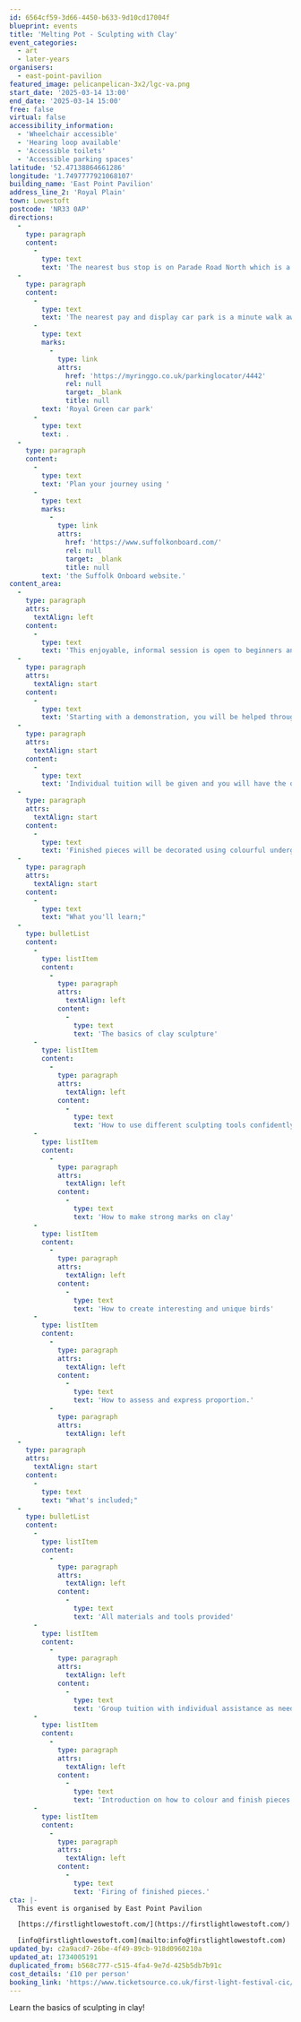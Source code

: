 ```yaml
---
id: 6564cf59-3d66-4450-b633-9d10cd17004f
blueprint: events
title: 'Melting Pot - Sculpting with Clay'
event_categories:
  - art
  - later-years
organisers:
  - east-point-pavilion
featured_image: pelicanpelican-3x2/lgc-va.png
start_date: '2025-03-14 13:00'
end_date: '2025-03-14 15:00'
free: false
virtual: false
accessibility_information:
  - 'Wheelchair accessible'
  - 'Hearing loop available'
  - 'Accessible toilets'
  - 'Accessible parking spaces'
latitude: '52.47138864661286'
longitude: '1.7497777921068107'
building_name: 'East Point Pavilion'
address_line_2: 'Royal Plain'
town: Lowestoft
postcode: 'NR33 0AP'
directions:
  -
    type: paragraph
    content:
      -
        type: text
        text: 'The nearest bus stop is on Parade Road North which is a three minute walk from East Point Pavilion. There is a selection of buses which connect us to the town centre for example, No X2, X22 and 109.'
  -
    type: paragraph
    content:
      -
        type: text
        text: 'The nearest pay and display car park is a minute walk away at '
      -
        type: text
        marks:
          -
            type: link
            attrs:
              href: 'https://myringgo.co.uk/parkinglocator/4442'
              rel: null
              target: _blank
              title: null
        text: 'Royal Green car park'
      -
        type: text
        text: .
  -
    type: paragraph
    content:
      -
        type: text
        text: 'Plan your journey using '
      -
        type: text
        marks:
          -
            type: link
            attrs:
              href: 'https://www.suffolkonboard.com/'
              rel: null
              target: _blank
              title: null
        text: 'the Suffolk Onboard website.'
content_area:
  -
    type: paragraph
    attrs:
      textAlign: left
    content:
      -
        type: text
        text: 'This enjoyable, informal session is open to beginners and more experienced alike. It is a lovely way to get an introduction to sculpture or to refine the skills you already have.'
  -
    type: paragraph
    attrs:
      textAlign: start
    content:
      -
        type: text
        text: 'Starting with a demonstration, you will be helped through the process of creating a bird sculpture in clay using different tools, and shown how to assess and express proportions with your work.'
  -
    type: paragraph
    attrs:
      textAlign: start
    content:
      -
        type: text
        text: 'Individual tuition will be given and you will have the opportunity to create a unique bird of your own.'
  -
    type: paragraph
    attrs:
      textAlign: start
    content:
      -
        type: text
        text: 'Finished pieces will be decorated using colourful underglazes and then will be fired at the studio and ready for collection in approximately 2-3 weeks.'
  -
    type: paragraph
    attrs:
      textAlign: start
    content:
      -
        type: text
        text: "What you'll learn;"
  -
    type: bulletList
    content:
      -
        type: listItem
        content:
          -
            type: paragraph
            attrs:
              textAlign: left
            content:
              -
                type: text
                text: 'The basics of clay sculpture'
      -
        type: listItem
        content:
          -
            type: paragraph
            attrs:
              textAlign: left
            content:
              -
                type: text
                text: 'How to use different sculpting tools confidently'
      -
        type: listItem
        content:
          -
            type: paragraph
            attrs:
              textAlign: left
            content:
              -
                type: text
                text: 'How to make strong marks on clay'
      -
        type: listItem
        content:
          -
            type: paragraph
            attrs:
              textAlign: left
            content:
              -
                type: text
                text: 'How to create interesting and unique birds'
      -
        type: listItem
        content:
          -
            type: paragraph
            attrs:
              textAlign: left
            content:
              -
                type: text
                text: 'How to assess and express proportion.'
          -
            type: paragraph
            attrs:
              textAlign: left
  -
    type: paragraph
    attrs:
      textAlign: start
    content:
      -
        type: text
        text: "What's included;"
  -
    type: bulletList
    content:
      -
        type: listItem
        content:
          -
            type: paragraph
            attrs:
              textAlign: left
            content:
              -
                type: text
                text: 'All materials and tools provided'
      -
        type: listItem
        content:
          -
            type: paragraph
            attrs:
              textAlign: left
            content:
              -
                type: text
                text: 'Group tuition with individual assistance as needed'
      -
        type: listItem
        content:
          -
            type: paragraph
            attrs:
              textAlign: left
            content:
              -
                type: text
                text: 'Introduction on how to colour and finish pieces'
      -
        type: listItem
        content:
          -
            type: paragraph
            attrs:
              textAlign: left
            content:
              -
                type: text
                text: 'Firing of finished pieces.'
cta: |-
  This event is organised by East Point Pavilion

  [https://firstlightlowestoft.com/](https://firstlightlowestoft.com/)

  [info@firstlightlowestoft.com](mailto:info@firstlightlowestoft.com)
updated_by: c2a9acd7-26be-4f49-89cb-918d0960210a
updated_at: 1734005191
duplicated_from: b568c777-c515-4fa4-9e7d-425b5db7b91c
cost_details: '£10 per person'
booking_link: 'https://www.ticketsource.co.uk/first-light-festival-cic/melting-pot-sculpting-in-clay-taster-session/e-mebxxj'
---
```

Learn the basics of sculpting in clay!